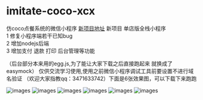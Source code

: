 # imitate-coco-xcx
仿coco点餐系统的微信小程序
 [新项目地址](https://github.com/lpbird/xcx-single-shop.git)
 新项目 单店版全栈小程序 <br>
 1 修复小程序端若干已知bug <br>
 2 增加nodejs后端<br>
 3 增加支付 退款 打印 后台管理等功能<br>
 
（后台部分本来用的egg.js,为了能让大家下载之后直接跑起来 就换成了easymock）
 仅供交流学习使用,使用之前微信小程序调试工具前要设置不进行域名验证 （欢迎大家指教qq：3471633742）下面是6张效果图，可以下载下来跑跑
 
![images](https://github.com/lpbird/imitate-coco-xcx/raw/master/screenshot/1.png) 
![images](https://github.com/lpbird/imitate-coco-xcx/raw/master/screenshot/2.png) 
![images](https://github.com/lpbird/imitate-coco-xcx/raw/master/screenshot/3.png) 
![images](https://github.com/lpbird/imitate-coco-xcx/raw/master/screenshot/4.png) 
![images](https://github.com/lpbird/imitate-coco-xcx/raw/master/screenshot/5.png) 
![images](https://github.com/lpbird/imitate-coco-xcx/raw/master/screenshot/6.png) 
